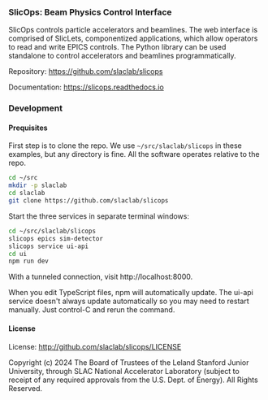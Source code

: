 ### SlicOps: Beam Physics Control Interface

SlicOps controls particle accelerators and beamlines. The web
interface is comprised of SlicLets, componentized applications, which
allow operators to read and write EPICS controls.  The Python library
can be used standalone to control accelerators and beamlines
programmatically.

Repository: https://github.com/slaclab/slicops

Documentation: https://slicops.readthedocs.io



### Development

#### Prequisites


First step is to clone the repo. We use `~/src/slaclab/slicops` in
these examples, but any directory is fine. All the software operates
relative to the repo.


```sh
cd ~/src
mkdir -p slaclab
cd slaclab
git clone https://github.com/slaclab/slicops
```



Start the three services in separate terminal windows:


```sh
cd ~/src/slaclab/slicops
slicops epics sim-detector
slicops service ui-api
cd ui
npm run dev
```

With a tunneled connection, visit http://localhost:8000.

When you edit TypeScript files, npm will automatically update. The
ui-api service doesn't always update automatically so you may need to
restart manually. Just control-C and rerun the command.

#### License

License: http://github.com/slaclab/slicops/LICENSE

Copyright (c) 2024 The Board of Trustees of the Leland Stanford Junior University, through SLAC National Accelerator Laboratory (subject to receipt of any required approvals from the U.S. Dept. of Energy).  All Rights Reserved.
